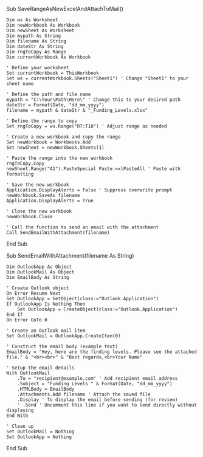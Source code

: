 

Sub SaveRangeAsNewExcelAndAttachToMail()

    Dim ws As Worksheet
    Dim newWorkbook As Workbook
    Dim newSheet As Worksheet
    Dim mypath As String
    Dim filename As String
    Dim dateStr As String
    Dim rngToCopy As Range
    Dim currentWorkbook As Workbook
    
    ' Define your worksheet
    Set currentWorkbook = ThisWorkbook
    Set ws = currentWorkbook.Sheets("Sheet1") ' Change "Sheet1" to your sheet name

    ' Define the path and file name
    mypath = "C:\Your\Path\Here\" ' Change this to your desired path
    dateStr = Format(Date, "dd_mm_yyyy")
    filename = mypath & dateStr & "_Funding_Levels.xlsx"
    
    ' Define the range to copy
    Set rngToCopy = ws.Range("R7:T18") ' Adjust range as needed

    ' Create a new workbook and copy the range
    Set newWorkbook = Workbooks.Add
    Set newSheet = newWorkbook.Sheets(1)
    
    ' Paste the range into the new workbook
    rngToCopy.Copy
    newSheet.Range("A1").PasteSpecial Paste:=xlPasteAll ' Paste with formatting
    
    ' Save the new workbook
    Application.DisplayAlerts = False ' Suppress overwrite prompt
    newWorkbook.SaveAs filename
    Application.DisplayAlerts = True
    
    ' Close the new workbook
    newWorkbook.Close
    
    ' Call the function to send an email with the attachment
    Call SendEmailWithAttachment(filename)
    
End Sub






Sub SendEmailWithAttachment(filename As String)

    Dim OutlookApp As Object
    Dim OutlookMail As Object
    Dim EmailBody As String
    
    ' Create Outlook object
    On Error Resume Next
    Set OutlookApp = GetObject(class:="Outlook.Application")
    If OutlookApp Is Nothing Then
        Set OutlookApp = CreateObject(class:="Outlook.Application")
    End If
    On Error GoTo 0
    
    ' Create an Outlook mail item
    Set OutlookMail = OutlookApp.CreateItem(0)
    
    ' Construct the email body (example text)
    EmailBody = "Hey, here are the finding levels. Please see the attached file." & "<br><br>" & "Best regards,<br>Your Name"
    
    ' Setup the email details
    With OutlookMail
        .To = "recipient@example.com" ' Add recipient email address
        .Subject = "Funding Levels " & Format(Date, "dd_mm_yyyy")
        .HTMLBody = EmailBody
        .Attachments.Add filename ' Attach the saved file
        .Display ' To display the email before sending (for review)
        ' .Send ' Uncomment this line if you want to send directly without displaying
    End With
    
    ' Clean up
    Set OutlookMail = Nothing
    Set OutlookApp = Nothing

End Sub

